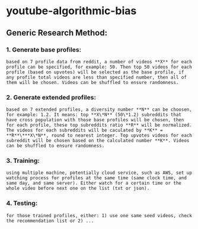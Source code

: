 # youtube-algorithmic-bias

## Generic Research Method:

### 1. Generate base profiles: 
	based on 7 profile data from reddit, a number of videos **X** for each profile can be specified, for example: 50. Then top 50 videos for each profile (based on upvotes) will be selected as the base profile, if any profile total videos are less than specified number, then all of them will be chosen. Videos can be shuffled to ensure randomness.

### 2. Generate extended profiles: 
	based on 7 extended profiles, a diversity number **N** can be choosen, for example: 1.2. It means: top **X\*N** (50\*1.2) subreddits that have cross population with those base profiles will be chosen, then for each profile, these top subreddits ratio **R** will be normalized. The videos for each subreddits will be caculated by **K** = **R**\***X\*N**, round to nearest integer. Top upvotes videos for each subreddit will be chosen based on the calculated number **K**. Videos can be shuffled to ensure randomness.

### 3. Training:
	using multiple machine, potentially cloud service, such as AWS, set up watching process for profiles at the same time (same clock time, and same day, and same server). Either watch for a certain time or the whole video before next one on the list (txt or json). 

### 4. Testing:
	for those trained profiles, either: 1) use one same seed videos, check the recommendation list or 2) ...
